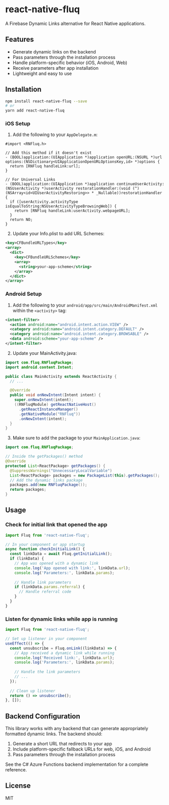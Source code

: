# react-native-fluq

A Firebase Dynamic Links alternative for React Native applications.

## Features

- Generate dynamic links on the backend
- Pass parameters through the installation process 
- Handle platform-specific behavior (iOS, Android, Web)
- Receive parameters after app installation
- Lightweight and easy to use

## Installation

```bash
npm install react-native-fluq --save
# or
yarn add react-native-fluq
```

### iOS Setup

1. Add the following to your `AppDelegate.m`:

```objc
#import <RNFluq.h>

// Add this method if it doesn't exist
- (BOOL)application:(UIApplication *)application openURL:(NSURL *)url options:(NSDictionary<UIApplicationOpenURLOptionsKey,id> *)options {
  return [RNFluq handleLink:url];
}

// For Universal Links
- (BOOL)application:(UIApplication *)application continueUserActivity:(NSUserActivity *)userActivity restorationHandler:(void (^)(NSArray<id<UIUserActivityRestoring>> * _Nullable))restorationHandler {
  if ([userActivity.activityType isEqualToString:NSUserActivityTypeBrowsingWeb]) {
    return [RNFluq handleLink:userActivity.webpageURL];
  }
  return NO;
}
```

2. Update your Info.plist to add URL Schemes:

```xml
<key>CFBundleURLTypes</key>
<array>
  <dict>
    <key>CFBundleURLSchemes</key>
    <array>
      <string>your-app-scheme</string>
    </array>
  </dict>
</array>
```

### Android Setup

1. Add the following to your `android/app/src/main/AndroidManifest.xml` within the `<activity>` tag:

```xml
<intent-filter>
  <action android:name="android.intent.action.VIEW" />
  <category android:name="android.intent.category.DEFAULT" />
  <category android:name="android.intent.category.BROWSABLE" />
  <data android:scheme="your-app-scheme" />
</intent-filter>
```

2. Update your MainActivity.java:

```java
import com.fluq.RNFluqPackage;
import android.content.Intent;

public class MainActivity extends ReactActivity {
  // ...

  @Override
  public void onNewIntent(Intent intent) {
    super.onNewIntent(intent);
    ((RNFluqModule) getReactNativeHost()
      .getReactInstanceManager()
      .getNativeModule("RNFluq"))
      .onNewIntent(intent);
  }
}
```

3. Make sure to add the package to your `MainApplication.java`:

```java
import com.fluq.RNFluqPackage;

// Inside the getPackages() method
@Override
protected List<ReactPackage> getPackages() {
  @SuppressWarnings("UnnecessaryLocalVariable")
  List<ReactPackage> packages = new PackageList(this).getPackages();
  // Add the dynamic links package
  packages.add(new RNFluqPackage());
  return packages;
}
```

## Usage

### Check for initial link that opened the app

```javascript
import Fluq from 'react-native-fluq';

// In your component or app startup
async function checkInitialLink() {
  const linkData = await Fluq.getInitialLink();
  if (linkData) {
    // App was opened with a dynamic link
    console.log('App opened with link:', linkData.url);
    console.log('Parameters:', linkData.params);
    
    // Handle link parameters
    if (linkData.params.referral) {
      // Handle referral code
    }
  }
}
```

### Listen for dynamic links while app is running

```javascript
import Fluq from 'react-native-fluq';

// Set up listener in your component
useEffect(() => {
  const unsubscribe = Fluq.onLink((linkData) => {
    // App received a dynamic link while running
    console.log('Received link:', linkData.url);
    console.log('Parameters:', linkData.params);
    
    // Handle the link parameters
    // ...
  });
  
  // Clean up listener
  return () => unsubscribe();
}, []);
```

## Backend Configuration

This library works with any backend that can generate appropriately formatted dynamic links. The backend should:

1. Generate a short URL that redirects to your app
2. Include platform-specific fallback URLs for web, iOS, and Android
3. Pass parameters through the installation process

See the C# Azure Functions backend implementation for a complete reference.

## License

MIT
